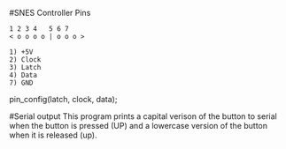 #SNES Controller Pins

  	1 2 3 4   5 6 7
	< o o o o | o o o >
	
	1) +5V
	2) Clock
	3) Latch
	4) Data
	7) GND

pin_config(latch, clock, data);

#Serial output
	This program prints a capital verison of the button to serial when the button is pressed (UP) and a
	lowercase version of the button when it is released (up).
